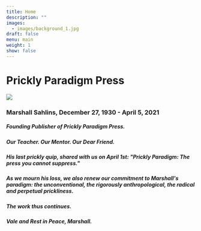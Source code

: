```yaml
---
title: Home
description: ""
images:
  - images/background_1.jpg
draft: false
menu: main
weight: 1
show: false
---
```

# Prickly Paradigm Press

![](images/sahlins_office_photo_ppp.png)

### **Marshall Sahlins, December 27, 1930 - April 5, 2021**

##### Founding Publisher of Prickly Paradigm Press.

##### Our Teacher. Our Mentor. Our Dear Friend. 

##### His last prickly quip, shared with us on April 1st: "Prickly Paradigm: The press you cannot suppress."

##### As we mourn his loss, we also renew our commitment to Marshall's paradigm: the unconventional, the rigorously anthropological, the radical and perpetual prickliness. 

##### The work thus continues. 

##### Vale and Rest in Peace, Marshall.